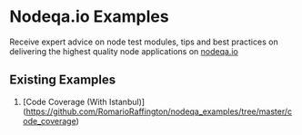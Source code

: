 # Nodeqa.io Examples
Receive expert advice on node test modules, tips and best practices on 
delivering the highest quality node applications on [nodeqa.io](http://nodeqa.io/)

## Existing Examples

1. [Code Coverage (With Istanbul)] (https://github.com/RomarioRaffington/nodeqa_examples/tree/master/code_coverage) 
